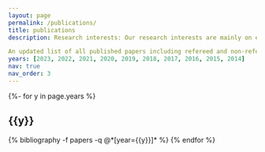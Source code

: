 ```yaml
---
layout: page
permalink: /publications/
title: publications
description: Research interests: Our research interests are mainly on employing various applied mathematical tools (i.e., stochastic modeling, queueing theory and optimization theory) and machine learning techniques to design, analyze and optimize the cutting-edge applications in complex wire/wireless networks: fog/edge computing and data center, IoT networks, 5G/6G network resource allocations, distributed machine learning for wireless networks, and wireless sensing/imaging.

An updated list of all published papers including refereed and non-refereed ones is available from <a href='https://scholar.google.com/citations?user=wgsX_zIAAAAJ&hl=en'>Google Scholar</a> 
years: [2023, 2022, 2021, 2020, 2019, 2018, 2017, 2016, 2015, 2014]
nav: true
nav_order: 3
---
```



<!-- _pages/publications.md -->
<div class="publications">

{%- for y in page.years %}
  <h2 class="year">{{y}}</h2>
  {% bibliography -f papers -q @*[year={{y}}]* %}
{% endfor %}

</div>
